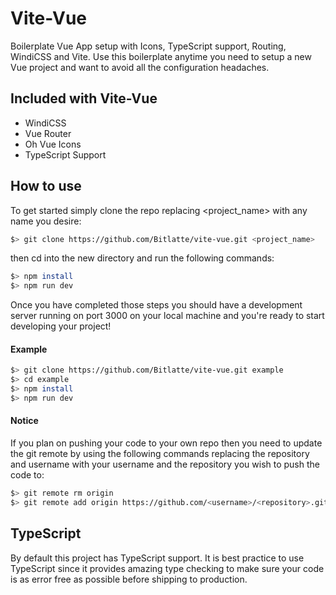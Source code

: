 # Vite-Vue
Boilerplate Vue App setup with Icons, TypeScript support, Routing,
WindiCSS and Vite. Use this boilerplate anytime you need to setup a
new Vue project and want to avoid all the configuration headaches.

## Included with Vite-Vue
- WindiCSS
- Vue Router
- Oh Vue Icons
- TypeScript Support

## How to use
To get started simply clone the repo replacing \<project_name\> with any
name you desire:

```sh
$> git clone https://github.com/Bitlatte/vite-vue.git <project_name>
```

then cd into the new directory and run the following commands:

```sh
$> npm install
$> npm run dev
```

Once you have completed those steps you should have a development server
running on port 3000 on your local machine and you're ready to start
developing your project!

#### Example
```sh
$> git clone https://github.com/Bitlatte/vite-vue.git example
$> cd example
$> npm install
$> npm run dev
```

#### Notice
If you plan on pushing your code to your own repo then you need to update the
git remote by using the following commands replacing the repository and username
with your username and the repository you wish to push the code to:

```sh
$> git remote rm origin
$> git remote add origin https://github.com/<username>/<repository>.git
```

## TypeScript
By default this project has TypeScript support. It is best practice to
use TypeScript since it provides amazing type checking to make sure
your code is as error free as possible before shipping to production.